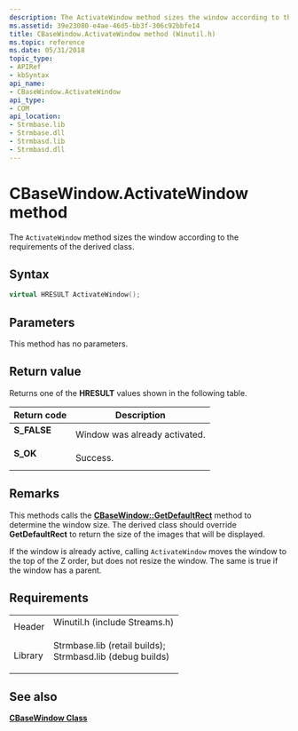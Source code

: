 ```yaml
---
description: The ActivateWindow method sizes the window according to the requirements of the derived class.
ms.assetid: 39e23080-e4ae-46d5-bb3f-306c92bbfe14
title: CBaseWindow.ActivateWindow method (Winutil.h)
ms.topic: reference
ms.date: 05/31/2018
topic_type: 
- APIRef
- kbSyntax
api_name: 
- CBaseWindow.ActivateWindow
api_type: 
- COM
api_location: 
- Strmbase.lib
- Strmbase.dll
- Strmbasd.lib
- Strmbasd.dll
---
```


# CBaseWindow.ActivateWindow method

The `ActivateWindow` method sizes the window according to the requirements of the derived class.

## Syntax


```C++
virtual HRESULT ActivateWindow();
```



## Parameters

This method has no parameters.

## Return value

Returns one of the **HRESULT** values shown in the following table.



| Return code                                                                             | Description                              |
|-----------------------------------------------------------------------------------------|------------------------------------------|
| <dl> <dt>**S\_FALSE**</dt> </dl> | Window was already activated.<br/> |
| <dl> <dt>**S\_OK**</dt> </dl>    | Success.<br/>                      |



 

## Remarks

This methods calls the [**CBaseWindow::GetDefaultRect**](cbasewindow-getdefaultrect.md) method to determine the window size. The derived class should override **GetDefaultRect** to return the size of the images that will be displayed.

If the window is already active, calling `ActivateWindow` moves the window to the top of the Z order, but does not resize the window. The same is true if the window has a parent.

## Requirements



|                    |                                                                                                                                                                                            |
|--------------------|--------------------------------------------------------------------------------------------------------------------------------------------------------------------------------------------|
| Header<br/>  | <dl> <dt>Winutil.h (include Streams.h)</dt> </dl>                                                                                   |
| Library<br/> | <dl> <dt>Strmbase.lib (retail builds); </dt> <dt>Strmbasd.lib (debug builds)</dt> </dl> |



## See also

<dl> <dt>

[**CBaseWindow Class**](cbasewindow.md)
</dt> </dl>

 

 




